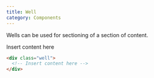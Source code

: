 ```yaml
---
title: Well
category: Components
---
```


Wells can be used for sectioning of a section of content.

<div class="well">
  Insert content here
</div>

```html
<div class="well">
  <!-- Insert content here -->
</div>
```
